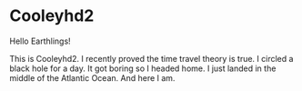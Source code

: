  # Cooleyhd2
 
 Hello Earthlings!
 
 This is Cooleyhd2. I recently proved the time travel theory is true. I circled a black hole for a day. It got boring so I headed home. I just landed in the middle of the Atlantic Ocean. And here I am. 
